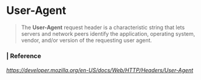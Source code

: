# User-Agent

> The **User-Agent** request header is a characteristic string that lets servers and network peers identify the application, operating system, vendor, and/or version of the requesting user agent.



### | Reference

###### https://developer.mozilla.org/en-US/docs/Web/HTTP/Headers/User-Agent



